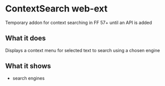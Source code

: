 # ContextSearch web-ext

Temporary addon for context searching in FF 57+ until an API is added
## What it does

Displays a context menu for selected text to search using a chosen engine
## What it shows

* search engines
